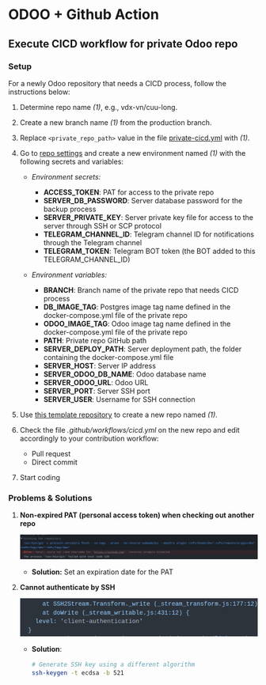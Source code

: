 # ODOO + Github Action

## Execute CICD workflow for private Odoo repo

### Setup

For a newly Odoo repository that needs a CICD process, follow the instructions below:

1. Determine repo name *(1)*, e.g., vdx-vn/cuu-long.
1. Create a new branch name *(1)* from the production branch.
1. Replace `<private_repo_path>` value in the file [private-cicd.yml](.github/workflows/private-cicd.yml) with *(1)*.
1. Go to [repo settings](https://github.com/xmars4/odoo-cicd-executor/settings/secrets/actions) and create a new environment named *(1)* with the following secrets and variables:

   - *Environment secrets:*
     - **ACCESS_TOKEN**: PAT for access to the private repo
     - **SERVER_DB_PASSWORD**: Server database password for the backup process
     - **SERVER_PRIVATE_KEY**: Server private key file for access to the server through SSH or SCP protocol
     - **TELEGRAM_CHANNEL_ID**: Telegram channel ID for notifications through the Telegram channel
     - **TELEGRAM_TOKEN**: Telegram BOT token (the BOT added to this TELEGRAM_CHANNEL_ID)

   - *Environment variables:*
     - **BRANCH**: Branch name of the private repo that needs CICD process
     - **DB_IMAGE_TAG**: Postgres image tag name defined in the docker-compose.yml file of the private repo
     - **ODOO_IMAGE_TAG**: Odoo image tag name defined in the docker-compose.yml file of the private repo
     - **PATH**: Private repo GitHub path
     - **SERVER_DEPLOY_PATH**: Server deployment path, the folder containing the docker-compose.yml file
     - **SERVER_HOST**: Server IP address
     - **SERVER_ODOO_DB_NAME**: Odoo database name
     - **SERVER_ODOO_URL**: Odoo URL
     - **SERVER_PORT**: Server SSH port
     - **SERVER_USER**: Username for SSH connection

1. Use [this template repository](https://github.com/xmars4/odoo-cicd-github-action) to create a new repo named *(1)*.
1. Check the file *.github/workflows/cicd.yml* on the new repo and edit accordingly to your contribution workflow:

   - Pull request
   - Direct commit

1. Start coding

### Problems & Solutions

1. **Non-expired PAT (personal access token) when checking out another repo**

   ![img/erro_non_expired_token.png](img/erro_non_expired_token.png)

   - **Solution:** Set an expiration date for the PAT

2. **Cannot authenticate by SSH**

   ![img/erro_ssh_action.png](img/erro_ssh_action.png)

   - **Solution**:

     ```bash
     # Generate SSH key using a different algorithm
     ssh-keygen -t ecdsa -b 521
     ```

